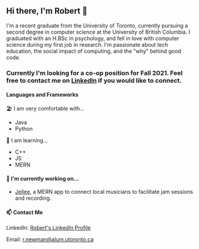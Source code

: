 ## Hi there, I'm Robert 👋

I'm a recent graduate from the University of Toronto, currently pursuing a second degree in computer science at the University of British Columbia. I graduated with an H.BSc in psychology, and fell in love with computer science during my first job in research. I'm passionate about tech education, the social impact of computing, and the "why" behind good code. 

### Currently I'm looking for a co-op position for Fall 2021. Feel free to contact me on [LinkedIn](https://www.linkedin.com/in/robert-newman-8474aa192/) if you would like to connect. 

#### Languages and Frameworks
🏖️ I am very comfortable with...
- Java 
- Python

🌱 I am learning... 
- C++ 
- JS
- MERN 

#### 🔧 I'm currently working on...
- [Jellee](https://github.com/rnewman97/jellee-app), a MERN app to connect local musicians to facilitate jam sessions and recording.

#### 📫 Contact Me
LinkedIn: [Robert's LinkedIn Profile](https://www.linkedin.com/in/robert-newman-8474aa192/)

Email: r.newman@alum.utoronto.ca

<!--
**rnewman97/rnewman97** is a ✨ _special_ ✨ repository because its `README.md` (this file) appears on your GitHub profile.


